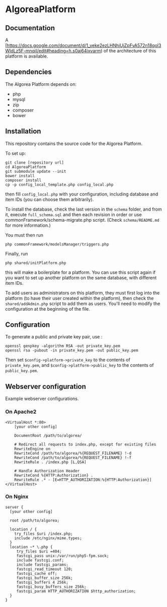 # AlgoreaPlatform

## Documentation

A [https://docs.google.com/document/d/1_veke2ezLHNhiUjZpFvA572n18qol3WldLz5F-mnqiI/edit#heading=h.s0aj64ixvarm) of the architecture of this platform is available.

## Dependencies

The Algorea Platform depends on:

- php
- mysql
- zip
- composer
- bower

## Installation

This repository contains the source code for the Algorea Platform.

To set up:

```
git clone [repository url]
cd AlgoreaPlatform
git submodule update --init
bower install
composer install
cp -p config_local_template.php config_local.php
```

then fill `config_local.php` with your configuration, including database and item IDs (you can choose them arbitrarily).

To install the database, check the last version in the `schema` folder, and from it, execute `full_schema.sql` and then each revision in order or use commonFramework/schema-migrate.php script. (Check `schema/README.md` for more information.)

You must then run

```
php commonFramework/modelsManager/triggers.php
```

Finally, run

```
php shared/initPlatform.php
```

this will make a boilerplate for a platform. You can use this script again if you want to set up another platform on the same database, with different item IDs.

To add users as administrators on this platform, they must first log into the platform (to have their user created within the platform), then check the `shared/addAdmin.php` script to add them as users. You'll need to modify the configuration at the beginning of the file.

## Configuration

To generate a public and private key pair, use :

```
openssl genpkey -algorithm RSA -out private_key.pem
openssl rsa -pubout -in private_key.pem -out public_key.pem
```

Then set `$config->platform->private_key` to the contents of `private_key.pem`,
and `$config->platform->public_key` to the contents of `public_key.pem`.

## Webserver configuration

Example webserver configurations.

### On Apache2

```
<VirtualHost *:80>
    [your other config]

    DocumentRoot /path/to/algorea/

    # Redirect all requests to index.php, except for existing files
    RewriteEngine on
    RewriteCond /path/to/algorea/%{REQUEST_FILENAME} !-d
    RewriteCond /path/to/algorea/%{REQUEST_FILENAME} !-f
    RewriteRule . /index.php [L,QSA]

    # Handle Authorization Header
    RewriteCond %{HTTP:Authorization} .
    RewriteRule .* - [E=HTTP_AUTHORIZATION:%{HTTP:Authorization}]
</VirtualHost>
```

### On Nginx

```
server {
  [your other config]

  root /path/to/algorea;

  location / {
    try_files $uri /index.php;
    include /etc/nginx/mime.types;
  }
  location ~* \.php {
     try_files $uri =404;
     fastcgi_pass unix:/var/run/php5-fpm.sock;
     include fastcgi.conf;
     include fastcgi_params;
     fastcgi_read_timeout 120;
     fastcgi_cache off;
     fastcgi_buffer_size 256k;
     fastcgi_buffers 4 256k;
     fastcgi_busy_buffers_size 256k;
     fastcgi_param HTTP_AUTHORIZATION $http_authorization;
  }
}
```
